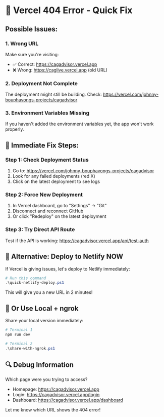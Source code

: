 # 🚨 Vercel 404 Error - Quick Fix

## Possible Issues:

### 1. Wrong URL
Make sure you're visiting:
- ✅ Correct: https://cagadvisor.vercel.app
- ❌ Wrong: https://caglive.vercel.app (old URL)

### 2. Deployment Not Complete
The deployment might still be building. Check:
https://vercel.com/johnny-bouphavongs-projects/cagadvisor

### 3. Environment Variables Missing
If you haven't added the environment variables yet, the app won't work properly.

## 🔧 Immediate Fix Steps:

### Step 1: Check Deployment Status
1. Go to: https://vercel.com/johnny-bouphavongs-projects/cagadvisor
2. Look for any failed deployments (red X)
3. Click on the latest deployment to see logs

### Step 2: Force New Deployment
1. In Vercel dashboard, go to "Settings" → "Git"
2. Disconnect and reconnect GitHub
3. Or click "Redeploy" on the latest deployment

### Step 3: Try Direct API Route
Test if the API is working:
https://cagadvisor.vercel.app/api/test-auth

## 🚀 Alternative: Deploy to Netlify NOW

If Vercel is giving issues, let's deploy to Netlify immediately:

```powershell
# Run this command
.\quick-netlify-deploy.ps1
```

This will give you a new URL in 2 minutes!

## 📱 Or Use Local + ngrok

Share your local version immediately:
```powershell
# Terminal 1
npm run dev

# Terminal 2
.\share-with-ngrok.ps1
```

## 🔍 Debug Information

Which page were you trying to access?
- Homepage: https://cagadvisor.vercel.app
- Login: https://cagadvisor.vercel.app/login
- Dashboard: https://cagadvisor.vercel.app/dashboard

Let me know which URL shows the 404 error!